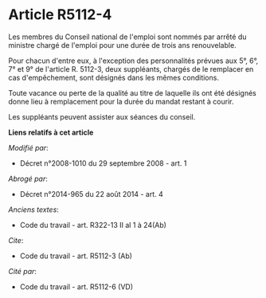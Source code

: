 # Article R5112-4

Les membres du Conseil national de l'emploi sont nommés par arrêté du ministre chargé de l'emploi pour une durée de trois ans
renouvelable. 

Pour chacun d'entre eux, à l'exception des personnalités prévues aux 5°, 6°, 7° et 9° de l'article R. 5112-3, deux
suppléants, chargés de le remplacer en cas d'empêchement, sont désignés dans les mêmes conditions. 

Toute vacance ou perte de la qualité au titre de laquelle ils ont été désignés donne lieu à remplacement pour la durée du
mandat restant à courir. 

Les suppléants peuvent assister aux séances du conseil.

**Liens relatifs à cet article**

_Modifié par_:

  - Décret n°2008-1010 du 29 septembre 2008 - art. 1

_Abrogé par_:

  - Décret n°2014-965 du 22 août 2014 - art. 4

_Anciens textes_:

  - Code du travail - art. R322-13 II al 1 à 24(Ab)

_Cite_:

  - Code du travail - art. R5112-3 (Ab)

_Cité par_:

  - Code du travail - art. R5112-6 (VD)
